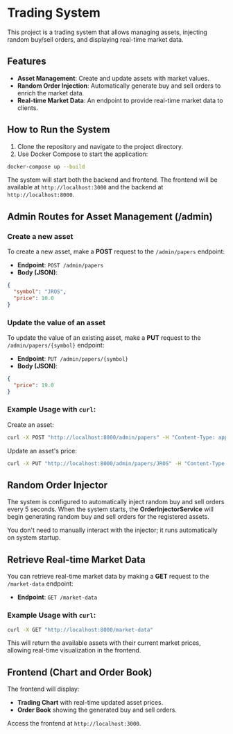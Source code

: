 
# Trading System

This project is a trading system that allows managing assets, injecting random buy/sell orders, and displaying real-time market data.

## Features
- **Asset Management**: Create and update assets with market values.
- **Random Order Injection**: Automatically generate buy and sell orders to enrich the market data.
- **Real-time Market Data**: An endpoint to provide real-time market data to clients.

## How to Run the System

1. Clone the repository and navigate to the project directory.
2. Use Docker Compose to start the application:

```bash
docker-compose up --build
```

The system will start both the backend and frontend. The frontend will be available at `http://localhost:3000` and the backend at `http://localhost:8000`.

## Admin Routes for Asset Management (/admin)

### Create a new asset

To create a new asset, make a **POST** request to the `/admin/papers` endpoint:

- **Endpoint**: `POST /admin/papers`
- **Body (JSON)**:
```json
{
  "symbol": "JROS",
  "price": 10.0
}
```

### Update the value of an asset

To update the value of an existing asset, make a **PUT** request to the `/admin/papers/{symbol}` endpoint:

- **Endpoint**: `PUT /admin/papers/{symbol}`
- **Body (JSON)**:
```json
{
  "price": 19.0
}
```

### Example Usage with `curl`:

Create an asset:
```bash
curl -X POST "http://localhost:8000/admin/papers" -H "Content-Type: application/json" -d '{"symbol": "JROS", "price": 10.0}'
```

Update an asset's price:
```bash
curl -X PUT "http://localhost:8000/admin/papers/JROS" -H "Content-Type: application/json" -d '{"price": 19.0}'
```

## Random Order Injector

The system is configured to automatically inject random buy and sell orders every 5 seconds. When the system starts, the **OrderInjectorService** will begin generating random buy and sell orders for the registered assets.

You don't need to manually interact with the injector; it runs automatically on system startup.

## Retrieve Real-time Market Data

You can retrieve real-time market data by making a **GET** request to the `/market-data` endpoint:

- **Endpoint**: `GET /market-data`

### Example Usage with `curl`:

```bash
curl -X GET "http://localhost:8000/market-data"
```

This will return the available assets with their current market prices, allowing real-time visualization in the frontend.

## Frontend (Chart and Order Book)

The frontend will display:
- **Trading Chart** with real-time updated asset prices.
- **Order Book** showing the generated buy and sell orders.

Access the frontend at `http://localhost:3000`.
